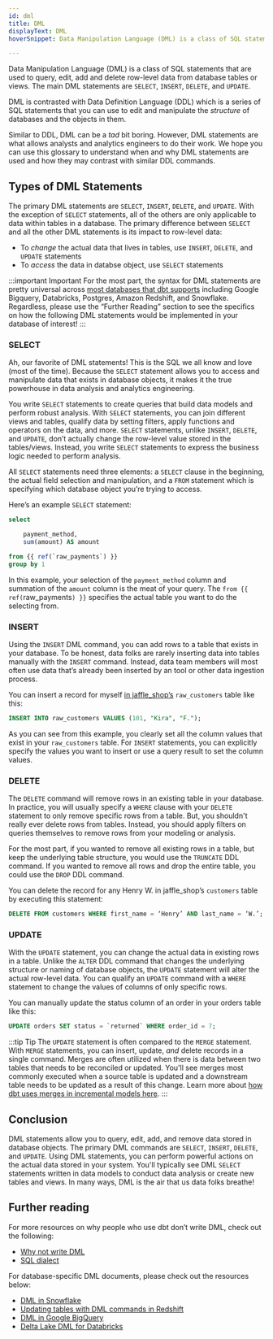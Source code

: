 ```yaml
---
id: dml
title: DML
displayText: DML  
hoverSnippet: Data Manipulation Language (DML) is a class of SQL statements that are used to query, edit, add and delete row-level data from database tables or views. The main DML statements are SELECT, INSERT, DELETE, and UPDATE. 

---
```


Data Manipulation Language (DML) is a class of SQL statements that are used to query, edit, add and delete row-level data from database <Term id="table">tables</Term> or <Term id="view">views</Term>. The main DML statements are `SELECT`, `INSERT`, `DELETE`, and `UPDATE`.

DML is contrasted with <Term id="ddl">Data Definition Language (DDL)</Term> which is a series of SQL statements that you can use to edit and manipulate the *structure* of databases and the objects in them.

Similar to DDL, DML can be a *tad* bit boring. However, DML statements are what allows analysts and analytics engineers to do their work. We hope you can use this glossary to understand when and why DML statements are used and how they may contrast with similar DDL commands.


## Types of DML Statements

The primary DML statements are `SELECT`, `INSERT`, `DELETE`, and `UPDATE`. With the exception of `SELECT` statements, all of the others are only applicable to data within tables in a database. The primary difference between `SELECT` and all the other DML statements is its impact to row-level data:

- To *change* the actual data that lives in tables, use `INSERT`, `DELETE`, and `UPDATE` statements
- To *access* the data in databse object, use `SELECT` statements

:::important Important
For the most part, the syntax for DML statements are pretty universal across [most databases that dbt supports](https://docs.getdbt.com/docs/available-adapters) including Google Bigquery, Databricks, Postgres, Amazon Redshift, and Snowflake. Regardless, please use the “Further Reading” section to see the specifics on how the following DML statements would be implemented in your database of interest!
:::

### SELECT

Ah, our favorite of DML statements! This is the SQL we all know and love (most of the time). Because the `SELECT` statement allows you to access and manipulate data that exists in database objects, it makes it the true powerhouse in data analysis and analytics engineering. 

You write `SELECT` statements to create queries that build data models and perform robust analysis. With `SELECT` statements, you can join different views and tables, qualify data by setting filters, apply functions and operators on the data, and more. `SELECT` statements, unlike `INSERT`, `DELETE`, and `UPDATE`, don’t actually change the row-level value stored in the tables/views. Instead, you write `SELECT` statements to express the business logic needed to perform analysis.

All `SELECT` statements need three elements: a `SELECT` clause in the beginning, the actual field selection and manipulation, and a `FROM` statement which is specifying which database object you’re trying to access.

Here’s an example `SELECT` statement:

```sql
select

	payment_method,
	sum(amount) AS amount

from {{ ref(`raw_payments`) }}
group by 1
```

In this example, your selection of the `payment_method` column and summation of the `amount` column is the meat of your query. The `from {{ ref(`raw_payments`) }}` specifies the actual table you want to do the selecting from.

### INSERT

Using the `INSERT` DML command, you can add rows to a table that exists in your database. To be honest, data folks are rarely inserting data into tables manually with the `INSERT` command. Instead, data team members will most often use data that’s already been inserted by an <Term id="elt" /> tool or other data ingestion process.

You can insert a record for myself [in jaffle_shop’s](https://github.com/dbt-labs/jaffle_shop) `raw_customers` table like this:

```sql
INSERT INTO raw_customers VALUES (101, "Kira", "F.");
```

As you can see from this example, you clearly set all the column values that exist in your `raw_customers` table. For `INSERT` statements, you can explicitly specify the values you want to insert or use a query result to set the column values.

### DELETE

The `DELETE` command will remove rows in an existing table in your database. In practice, you will usually specify a `WHERE` clause with your `DELETE` statement to only remove specific rows from a table. But, you shouldn't really ever delete rows from tables. Instead, you should apply filters on queries themselves to remove rows from your modeling or analysis.

For the most part, if you wanted to remove all existing rows in a table, but keep the underlying table structure, you would use the `TRUNCATE` DDL command. If you wanted to remove all rows and drop the entire table, you could use the `DROP` DDL command.

You can delete the record for any Henry W. in jaffle_shop’s `customers` table by executing this statement:

```sql
DELETE FROM customers WHERE first_name = ‘Henry’ AND last_name = ‘W.’;
```

### UPDATE

With the `UPDATE` statement, you can change the actual data in existing rows in a table. Unlike the `ALTER` DDL command that changes the underlying structure or naming of database objects, the `UPDATE` statement will alter the actual row-level data. You can qualify an `UPDATE` command with a `WHERE` statement to change the values of columns of only specific rows.

You can manually update the status column of an order in your orders table like this:

```sql
UPDATE orders SET status = `returned` WHERE order_id = 7;
```

:::tip Tip
The `UPDATE` statement is often compared to the `MERGE` statement. With `MERGE` statements, you can insert, update, *and* delete records in a single command. Merges are often utilized when there is data between two tables that needs to be reconciled or updated. You'll see merges most commonly executed when a source table is updated and a downstream table needs to be updated as a result of this change. Learn more about [how dbt uses merges in incremental models here](https://docs.getdbt.com/docs/building-a-dbt-project/building-models/configuring-incremental-models#how-do-incremental-models-work-behind-the-scenes).
:::

## Conclusion

DML statements allow you to query, edit, add, and remove data stored in database objects. The primary DML commands are `SELECT`, `INSERT`, `DELETE`, and `UPDATE`. Using DML statements, you can perform powerful actions on the actual data stored in your system. You'll typically see DML `SELECT` statements written in data models to conduct data analysis or create new tables and views. In many ways, DML is the air that us data folks breathe!

## Further reading

For more resources on why people who use dbt don’t write DML, check out the following:

- [Why not write DML](https://docs.getdbt.com/faqs/why-not-write-dml)
- [SQL dialect](https://docs.getdbt.com/faqs/sql-dialect)

For database-specific DML documents, please check out the resources below:

- [DML in Snowflake](https://docs.snowflake.com/en/sql-reference/sql-dml.html)
- [Updating tables with DML commands in Redshift](https://docs.aws.amazon.com/redshift/latest/dg/t_Updating_tables_with_DML_commands.html)
- [DML in Google BigQuery](https://cloud.google.com/bigquery/docs/reference/standard-sql/data-manipulation-language)
- [Delta Lake DML for Databricks](https://databricks.com/blog/2020/09/29/diving-into-delta-lake-dml-internals-update-delete-merge.html)

